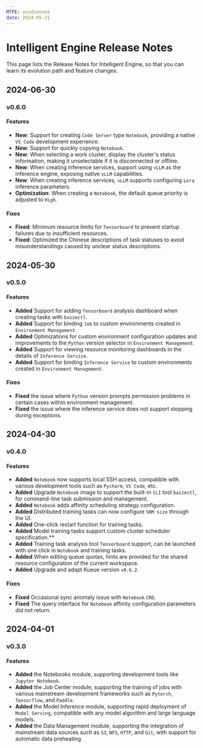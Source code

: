```yaml
---
MTPE: windsonsea
date: 2024-05-21
---
```


# Intelligent Engine Release Notes

This page lists the Release Notes for Intelligent Engine,
so that you can learn its evolution path and feature changes.

## 2024-06-30

### v0.6.0

#### Features

- **New**: Support for creating `Code Server` type `Notebook`, providing a native `VS Code` development experience.
- **New**: Support for quickly copying `Notebook`.
- **New**: When selecting a work cluster, display the cluster's status information, making it unselectable if it is disconnected or offline.
- **New**: When creating inference services, support using `vLLM` as the inference engine, exposing native `vLLM` capabilities.
- **New**: When creating inference services, `vLLM` supports configuring `Lora` inference parameters.
- **Optimization**: When creating a `Notebook`, the default queue priority is adjusted to `High`.

#### Fixes

- **Fixed**: Minimum resource limits for `Tensorboard` to prevent startup failures due to insufficient resources.
- **Fixed**: Optimized the Chinese descriptions of task statuses to avoid misunderstandings caused by unclear status descriptions.

## 2024-05-30

### v0.5.0

#### Features

- **Added** Support for adding `Tensorboard` analysis dashboard when creating tasks with `baizectl`.
- **Added** Support for binding `Job` to custom environments created in `Environment Management`.
- **Added** Optimizations for custom environment configuration updates and improvements to the `Python` version selector in `Environment Management`.
- **Added** Support for viewing resource monitoring dashboards in the details of `Inference Service`.
- **Added** Support for binding `Inference Service` to custom environments created in `Environment Management`.

#### Fixes

- **Fixed** the issue where `Python` version prompts permission problems in certain cases within environment management.
- **Fixed** the issue where the inference service does not support stopping during exceptions.

## 2024-04-30

### v0.4.0

#### Features

- **Added** `Notebook` now supports local SSH access, compatible with various development tools such as `Pycharm`, `VS Code`, etc.
- **Added** Upgrade `Notebook` image to support the built-in `CLI` tool `baizectl`, for command-line task submission and management.
- **Added** `Notebook` adds affinity scheduling strategy configuration.
- **Added** Distributed training tasks can now configure `SHM size` through the UI.
- **Added** One-click restart function for training tasks.
- **Added** Model training tasks support custom cluster scheduler specification.**
- **Added** Training task analysis tool `Tensorboard` support, can be launched with one click in `Notebook` and training tasks.
- **Added** When editing queue quotas, hints are provided for the shared resource configuration of the current workspace.
- **Added** Upgrade and adapt Kueue version `v0.6.2`.

#### Fixes

- **Fixed** Occasional sync anomaly issue with `Notebook` `CRD`.
- **Fixed** The query interface for `Notebook` affinity configuration parameters did not return.

## 2024-04-01

### v0.3.0

#### Features

- **Added** the Notebooks module, supporting development tools like `Jupyter Notebook`.
- **Added** the Job Center module, supporting the training of jobs with various
  mainstream development frameworks such as `Pytorch`, `Tensorflow`, and `Paddle`.
- **Added** the Model Inference module, supporting rapid deployment of `Model Serving`,
  compatible with any model algorithm and large language models.
- **Added** the Data Management module, supporting the integration of mainstream data sources
  such as `S3`, `NFS`, `HTTP`, and `Git`, with support for automatic data preheating.
